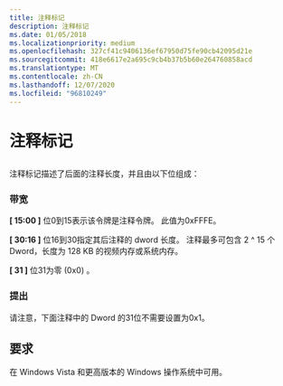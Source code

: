 ```yaml
---
title: 注释标记
description: 注释标记
ms.date: 01/05/2018
ms.localizationpriority: medium
ms.openlocfilehash: 327cf41c9406136ef67950d75fe90cb42095d21e
ms.sourcegitcommit: 418e6617e2a695c9cb4b37b5b60e264760858acd
ms.translationtype: MT
ms.contentlocale: zh-CN
ms.lasthandoff: 12/07/2020
ms.locfileid: "96810249"
---
```

# <a name="comment-token"></a>注释标记


## <span id="ddk_comment_token_gg"></span><span id="DDK_COMMENT_TOKEN_GG"></span>


注释标记描述了后面的注释长度，并且由以下位组成：

### <a name="span-idbitsspanspan-idbitsspanbits"></a><span id="bits"></span><span id="BITS"></span>带宽

<span id="_15_00_"></span>**\[ 15:00 \]** 位0到15表示该令牌是注释令牌。 此值为0xFFFE。

<span id="_30_16_"></span>**\[ 30:16 \]** 位16到30指定其后注释的 dword 长度。 注释最多可包含 2 ^ 15 个 Dword，长度为 128 KB 的视频内存或系统内存。

<span id="_31_"></span>**\[ 31 \]** 位31为零 (0x0) 。

### <a name="span-idcommentsspanspan-idcommentsspancomments"></a><span id="comments"></span><span id="COMMENTS"></span>提出

请注意，下面注释中的 Dword 的31位不需要设置为0x1。

## <a name="span-idrequirementsspanspan-idrequirementsspanspan-idrequirementsspanrequirements"></a><span id="Requirements"></span><span id="requirements"></span><span id="REQUIREMENTS"></span>要求


在 Windows Vista 和更高版本的 Windows 操作系统中可用。

 

 





